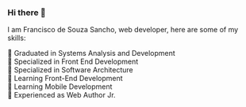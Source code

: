 ### Hi there 👋
I am Francisco de Souza Sancho, web developer, here are some of my skills:

🌱 Graduated in Systems Analysis and Development <br/>
🌱 Specialized in Front End Development <br/>
🌱 Specialized in Software Architecture <br/>
🌱 Learning Front-End Development <br/>
🌱 Learning Mobile Development <br/>
🔭 Experienced as Web Author Jr. <br/>


<!--
**fsancho1985/fsancho1985** is a ✨ _special_ ✨ repository because its `README.md` (this file) appears on your GitHub profile.

Here are some ideas to get you started:

- 🔭 I’m currently working as Web Author Jr.
- 
- 👯 I’m looking to collaborate on ...
- 🤔 I’m looking for help with ...
- 💬 Ask me about ...
- 📫 How to reach me: ...
- 😄 Pronouns: ...
- ⚡ Fun fact: ...
-->
